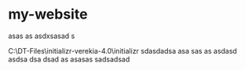 # my-website

asas
as
asdxsasad
s

C:\DT-Files\initializr-verekia-4.0\initializr
sdasdadsa
asa
sas
as
asdasd
asdsa
dsa
dsad
as
asasas
sadsadsad


